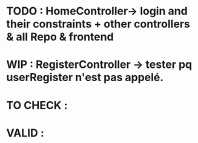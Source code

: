 # TODO : HomeController-> login and their constraints + other controllers & all Repo & frontend

# WIP : RegisterController -> tester pq userRegister n'est pas appelé.

# TO CHECK :

# VALID :
